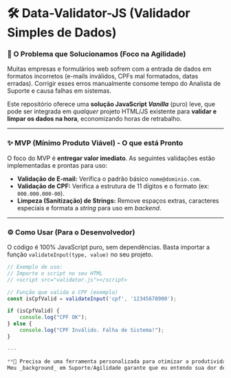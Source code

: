 # 🛠 Data-Validator-JS (Validador Simples de Dados)

### 🎯 O Problema que Solucionamos (Foco na Agilidade)

Muitas empresas e formulários web sofrem com a entrada de dados em formatos incorretos (e-mails inválidos, CPFs mal formatados, datas erradas). Corrigir esses erros manualmente consome tempo do Analista de Suporte e causa falhas em sistemas.

Este repositório oferece uma **solução JavaScript *Vanilla*** (puro) leve, que pode ser integrada em *qualquer* projeto HTML/JS existente para **validar e limpar os dados na hora**, economizando horas de retrabalho.

---

### ✨ MVP (Mínimo Produto Viável) - O que está Pronto

O foco do MVP é **entregar valor imediato**. As seguintes validações estão implementadas e prontas para uso:

* **Validação de E-mail:** Verifica o padrão básico `nome@dominio.com`.
* **Validação de CPF:** Verifica a estrutura de 11 dígitos e o formato (ex: `000.000.000-00`).
* **Limpeza (Sanitização) de Strings:** Remove espaços extras, caracteres especiais e formata a *string* para uso em *backend*.

---

### ⚙️ Como Usar (Para o Desenvolvedor)

O código é 100% JavaScript puro, sem dependências. Basta importar a função `validateInput(type, value)` no seu projeto.

```javascript
// Exemplo de uso:
// Importe o script no seu HTML
// <script src="validator.js"></script>

// Função que valida o CPF (exemplo)
const isCpfValid = validateInput('cpf', '12345678900');

if (isCpfValid) {
    console.log("CPF OK");
} else {
    console.log("CPF Inválido. Falha de Sistema!");
}

---

**👋 Precisa de uma ferramenta personalizada para otimizar a produtividade da sua equipe?**
Meu _background_ em Suporte/Agilidade garante que eu entendo sua dor de negócio. Entre em contato no meu perfil do 99Freelas: https://www.99freelas.com.br/user/fabiogaldino
